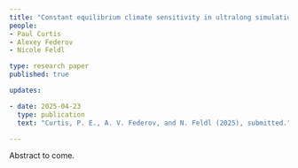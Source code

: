 ```yaml
---
title: "Constant equilibrium climate sensitivity in ultralong simulations of a wide range of climates"
people:
- Paul Curtis
- Alexey Federov
- Nicole Feldl

type: research paper
published: true

updates:

- date: 2025-04-23
  type: publication
  text: "Curtis, P. E., A. V. Federov, and N. Feldl (2025), submitted."

---
```


Abstract to come.
